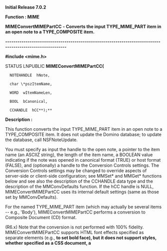 




<!--
 /\* Font Definitions \*/
 @font-face
 {font-family:Courier;
 panose-1:2 7 4 9 2 2 5 2 4 4;}
@font-face
 {font-family:Helv;
 panose-1:2 11 6 4 2 2 2 3 2 4;}
@font-face
 {font-family:"Cambria Math";
 panose-1:2 4 5 3 5 4 6 3 2 4;}
 /\* Style Definitions \*/
 p.MsoNormal, li.MsoNormal, div.MsoNormal
 {margin-top:0cm;
 margin-right:0cm;
 margin-bottom:8.0pt;
 margin-left:0cm;
 line-height:107%;
 font-size:11.0pt;
 font-family:"Calibri",sans-serif;}
.MsoChpDefault
 {font-size:11.0pt;}
.MsoPapDefault
 {margin-bottom:8.0pt;
 line-height:107%;}
 /\* Page Definitions \*/
 @page WordSection1
 {size:612.0pt 792.0pt;
 margin:72.0pt 72.0pt 72.0pt 72.0pt;}
div.WordSection1
 {page:WordSection1;}
-->




**Initial Release 7.0.2**



**Function : MIME**



**MIMEConvertMIMEPartCC** **- Converts
the input TYPE\_MIME\_PART item in an open note to a TYPE\_COMPOSITE item.**


**----------------------------------------------------------------------------------------------------------**



**#include <mime.h>**



STATUS
LNPUBLIC **MIMEConvertMIMEPartCC(**  

      NOTEHANDLE  hNote,  

      char \*pszItemName,  

      WORD  wItemNameLen,  

      BOOL  bCanonical,  

      CCHANDLE  hCC**);**



**Description :**



This
function converts the input TYPE\_MIME\_PART item in an open note to a
TYPE\_COMPOSITE item.    It does not update the Domino database; to update the
database, call NSFNoteUpdate.


 


You must
specify as input the handle to the open note, a pointer to the item name (an
ASCIIZ string), the length of the item name, a BOOLEAN value indicating if the
note was opened in canonical format (TRUE) or host format (FALSE), and
(optionally) a handle to the Conversion Controls settings.  The Conversion
Controls settings may be changed to override aspects of server-side or
client-side configuration; see MMSet\* and MMGet\* functions below and see also
the description of the CCHANDLE data type and the description of the
MMConvDefaults function.  If the hCC handle is NULL, MIMEConvertMIMEPartCC uses
its internal default settings (same as those set by MMConvDefaults).


 


For the
named TYPE\_MIME\_PART item (which may actually be several items -- e.g.,
'Body'), MIMEConvertMIMEPartCC performs a conversion to Composite Document (CD)
format.


 


(R6.x) Note
that the conversion is not performed with 100% fidelity.  MIMEConvertMIMEPartCC
supports HTML font effects specified as separate elements (e.g., <b> to
set bold face), but it does not support styles, whether specified as a CSS
document, a <style> element, or as a 'style=' parameter to other elements
(e.g., <div> or <span>).  MIMEConvertMIMEPartCC does not fully
support the conversion of multipart/related parts; image placement in the
converted document will not match the original placement in the source
document.  The rendering of tables and lists also may be somewhat different in
the converted document.  MIMEConvertMIMEPartCC also does not convert
"active content"; for example, Javascript contained in an
application/x-javascript part.  Such parts are retained as attachments in the
converted document.


 


(R7.x/R8)
Note that the conversion is not performed with 100% fidelity. 
MIMEConvertMIMEPartCC supports HTML font effects specified as separate elements
(e.g., <b> to set bold face), but it does not support styles, whether
specified as a CSS document, a <style> element, or as a 'style='
parameter to other elements (e.g., <div> or <span>).  The rendering
of tables and lists also may be somewhat different in the converted document. 
MIMEConvertMIMEPartCC also does not convert "active content"; for
example, Javascript contained in an application/x-javascript part.  Such parts
are retained as attachments in the converted document.


 


If
MIMEConvertMIMEPartCC is called on the Domino server, its actions are affected
by its configuration as specified in the Domino Server Configuration; see the
MIME pages of the Server Configuration for details.  If MIMEConvertMIMEPartCC
is called on the Notes client, its actions are affected by its configuration as
specified in the Personal Name and Address book; see the International MIME
Settings document for details.


 


**Parameters :**



Input :  

hNote  -  The handle to the open note to be converted.  

  

pszItemName  -  Pointer to the ASCIIZ item name  

  

wItemNameLen  -  The length of the item name (i.e., number of bytes, not
including the terminating NUL character).  

  

bCanonical  -  A boolean flag that is TRUE if the input note is in canonical
format,  FALSE otherwise.  

  

hCC  -  If non-NULL, the handle to the Conversion Controls settings.  If NULL,
the default settings are used (same as those set by MMConvDefaults).  

  




Output :  

(routine)  -  Return status from this call.  

     NOERROR - Successfully converted the note.  

     ERR\_MISC\_INVALID\_ARGS - Item is not a TYPE\_MIME\_PART item.   

     ERR\_xxx - Errors returned by lower level functions.  Call to OSLoadString
to interpret the error status as a string that you may display/log for the
user.  

  

  

  




 **Sample Usage :**


/\* get the notes flags,
determine if the note was opened in canonical format, \*/


   /\*  create the
default conversion control settings and then call MIMEConvertMIMEPartCC \*/


 


WORD wNoteFlags;


BOOL bCanonical;


CCHANDLE hCC =
NULLHANDLE;


STATUS error;


 


NSFNoteGetInfo(hNote,
\_NOTE\_FLAGS, &wNoteFlags);


 


bCanonical =
(wNoteFlags & NOTE\_FLAG\_CANONICAL) != 0;


 


if (error =
MMreateConvControls(&hCC)) {     /\* create the default conversion control
settings \*/


        goto exit;


}


 


MMSetReadReceipt(hCC,
1);             /\* 0 - Do not pass read receipt requests when importing or
exporting (default) \*/


                                      /\*
1 - Support read receipt requests (as Return-Receipt-To when exporting) \*/


                                      /\*
2 - Support read receipt requests (as Disposition-Notification-To when
exporting) \*/


 


if (error = MIMEConvertMIMEPartCC(hNote,
MAIL\_BODY\_ITEM, sizeof(MAIL\_BODY\_ITEM)-1, bCanonical, hCC)) {


        goto exit;


}


 


if (error =
MMDestroyConvControls(hCC)) {    /\* destroy the default conversion control
settings \*/


        goto exit;


}


 


 **See Also :**


**[MIMEConvertMIMEPartsCC](MIMEConvertMIMEPartsCC.md)**


**[TYPE\_xxx](notes:///852584E300582C9D/61FD4E9848264AD28525620B006BA8BD/002100600028002B85255E2D0079321C)**



----------------------------------------------------------------------------------------------------------


 





